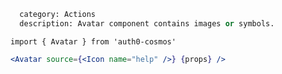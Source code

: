 ```meta
  category: Actions
  description: Avatar component contains images or symbols.
```

`import { Avatar } from 'auth0-cosmos'`

```jsx
<Avatar source={<Icon name="help" />} {props} />
```
